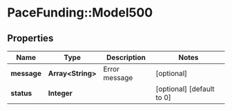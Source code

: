 # PaceFunding::Model500

## Properties
Name | Type | Description | Notes
------------ | ------------- | ------------- | -------------
**message** | **Array&lt;String&gt;** | Error message | [optional] 
**status** | **Integer** |  | [optional] [default to 0]


